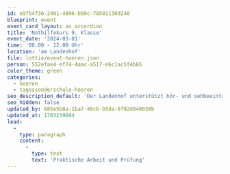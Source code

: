 ```yaml
---
id: e9fb4f36-2401-4896-b50c-78581130d240
blueprint: event
event_card_layout: as_accordion
title: 'Nothilfekurs 9. Klasse'
event_date: '2024-03-01'
time: '08.00 - 12.00 Uhr'
location: 'am Landenhof'
file: lottie/event-hoeren.json
person: 552efae4-ef74-4aac-a517-e6c1ac5f4b65
color_theme: green
categories:
  - hoeren
  - tagessonderschule-hoeren
seo_description_default: 'Der Landenhof unterstützt hör- und sehbeeinträchtigte Kinder & Jugendliche in ihrem selbstbestimmten Leben durch Förderung ihrer Fähigkeiten & Entwicklung'
seo_hidden: false
updated_by: 685e5b8a-1ba7-40cb-b5da-6f92d040030b
updated_at: 1703239604
lead:
  -
    type: paragraph
    content:
      -
        type: text
        text: 'Praktische Arbeit und Prüfung'
---
```

